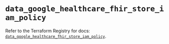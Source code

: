 # `data_google_healthcare_fhir_store_iam_policy`

Refer to the Terraform Registry for docs: [`data_google_healthcare_fhir_store_iam_policy`](https://registry.terraform.io/providers/hashicorp/google-beta/5.21.0/docs/data-sources/google_healthcare_fhir_store_iam_policy).
